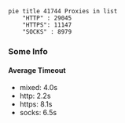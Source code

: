 
```mermaid
pie title 41744 Proxies in list
    "HTTP" : 29045
    "HTTPS": 11147
    "SOCKS" : 8979
```

### Some Info
#### Average Timeout

- mixed: 4.0s
- http: 2.2s
- https: 8.1s
- socks: 6.5s
